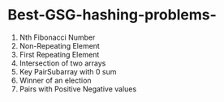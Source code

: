 # Best-GSG-hashing-problems-
1. Nth Fibonacci Number
2. Non-Repeating Element
3. First Repeating Element
4. Intersection of two arrays
5. Key PairSubarray with 0 sum
6. Winner of an election
7. Pairs with Positive Negative values
